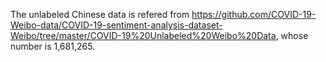 The unlabeled Chinese data is refered from https://github.com/COVID-19-Weibo-data/COVID-19-sentiment-analysis-dataset-Weibo/tree/master/COVID-19%20Unlabeled%20Weibo%20Data, whose number is 1,681,265.
